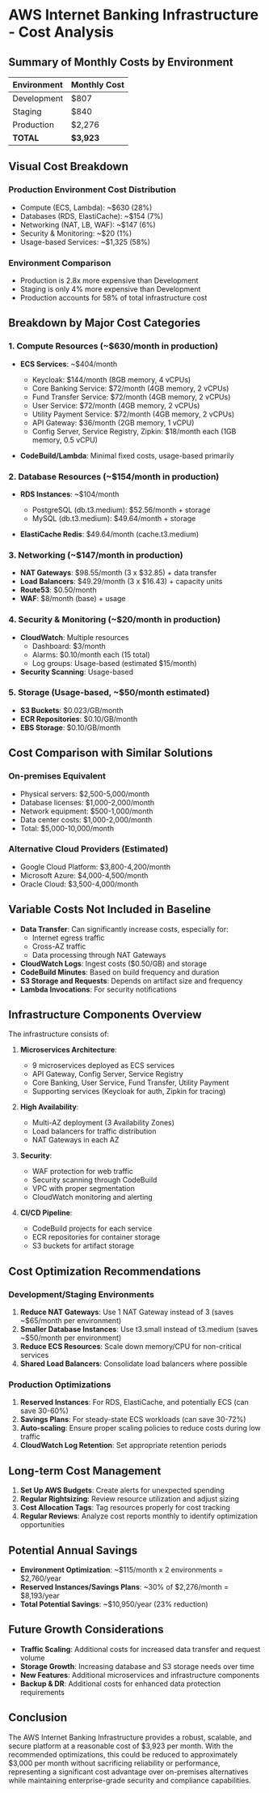 # AWS Internet Banking Infrastructure - Cost Analysis

## Summary of Monthly Costs by Environment

| Environment | Monthly Cost |
|-------------|--------------|
| Development | $807         |
| Staging     | $840         |
| Production  | $2,276       |
| **TOTAL**   | **$3,923**   |

## Visual Cost Breakdown

### Production Environment Cost Distribution
- Compute (ECS, Lambda): ~$630 (28%)
- Databases (RDS, ElastiCache): ~$154 (7%)
- Networking (NAT, LB, WAF): ~$147 (6%)
- Security & Monitoring: ~$20 (1%)
- Usage-based Services: ~$1,325 (58%)

### Environment Comparison
- Production is 2.8x more expensive than Development
- Staging is only 4% more expensive than Development
- Production accounts for 58% of total infrastructure cost

## Breakdown by Major Cost Categories

### 1. Compute Resources (~$630/month in production)
- **ECS Services**: ~$404/month
  - Keycloak: $144/month (8GB memory, 4 vCPUs)
  - Core Banking Service: $72/month (4GB memory, 2 vCPUs)
  - Fund Transfer Service: $72/month (4GB memory, 2 vCPUs)
  - User Service: $72/month (4GB memory, 2 vCPUs)
  - Utility Payment Service: $72/month (4GB memory, 2 vCPUs)
  - API Gateway: $36/month (2GB memory, 1 vCPU)
  - Config Server, Service Registry, Zipkin: $18/month each (1GB memory, 0.5 vCPU)

- **CodeBuild/Lambda**: Minimal fixed costs, usage-based primarily

### 2. Database Resources (~$154/month in production)
- **RDS Instances**: ~$104/month
  - PostgreSQL (db.t3.medium): $52.56/month + storage
  - MySQL (db.t3.medium): $49.64/month + storage
  
- **ElastiCache Redis**: $49.64/month (cache.t3.medium)

### 3. Networking (~$147/month in production)
- **NAT Gateways**: $98.55/month (3 x $32.85) + data transfer
- **Load Balancers**: $49.29/month (3 x $16.43) + capacity units
- **Route53**: $0.50/month
- **WAF**: $8/month (base) + usage

### 4. Security & Monitoring (~$20/month in production)
- **CloudWatch**: Multiple resources
  - Dashboard: $3/month
  - Alarms: $0.10/month each (15 total)
  - Log groups: Usage-based (estimated $15/month)
- **Security Scanning**: Usage-based

### 5. Storage (Usage-based, ~$50/month estimated)
- **S3 Buckets**: $0.023/GB/month
- **ECR Repositories**: $0.10/GB/month
- **EBS Storage**: $0.10/GB/month

## Cost Comparison with Similar Solutions

### On-premises Equivalent
- Physical servers: $2,500-5,000/month
- Database licenses: $1,000-2,000/month
- Network equipment: $500-1,000/month
- Data center costs: $1,000-2,000/month
- Total: $5,000-10,000/month

### Alternative Cloud Providers (Estimated)
- Google Cloud Platform: $3,800-4,200/month
- Microsoft Azure: $4,000-4,500/month
- Oracle Cloud: $3,500-4,000/month

## Variable Costs Not Included in Baseline
- **Data Transfer**: Can significantly increase costs, especially for:
  - Internet egress traffic
  - Cross-AZ traffic
  - Data processing through NAT Gateways
- **CloudWatch Logs**: Ingest costs ($0.50/GB) and storage
- **CodeBuild Minutes**: Based on build frequency and duration
- **S3 Storage and Requests**: Depends on artifact size and frequency
- **Lambda Invocations**: For security notifications

## Infrastructure Components Overview

The infrastructure consists of:

1. **Microservices Architecture**:
   - 9 microservices deployed as ECS services
   - API Gateway, Config Server, Service Registry
   - Core Banking, User Service, Fund Transfer, Utility Payment
   - Supporting services (Keycloak for auth, Zipkin for tracing)

2. **High Availability**:
   - Multi-AZ deployment (3 Availability Zones)
   - Load balancers for traffic distribution
   - NAT Gateways in each AZ

3. **Security**:
   - WAF protection for web traffic
   - Security scanning through CodeBuild
   - VPC with proper segmentation
   - CloudWatch monitoring and alerting

4. **CI/CD Pipeline**:
   - CodeBuild projects for each service
   - ECR repositories for container storage
   - S3 buckets for artifact storage

## Cost Optimization Recommendations

### Development/Staging Environments
1. **Reduce NAT Gateways**: Use 1 NAT Gateway instead of 3 (saves ~$65/month per environment)
2. **Smaller Database Instances**: Use t3.small instead of t3.medium (saves ~$50/month per environment)
3. **Reduce ECS Resources**: Scale down memory/CPU for non-critical services
4. **Shared Load Balancers**: Consolidate load balancers where possible

### Production Optimizations
1. **Reserved Instances**: For RDS, ElastiCache, and potentially ECS (can save 30-60%)
2. **Savings Plans**: For steady-state ECS workloads (can save 30-72%)
3. **Auto-scaling**: Ensure proper scaling policies to reduce costs during low traffic
4. **CloudWatch Log Retention**: Set appropriate retention periods

## Long-term Cost Management
1. **Set Up AWS Budgets**: Create alerts for unexpected spending
2. **Regular Rightsizing**: Review resource utilization and adjust sizing
3. **Cost Allocation Tags**: Tag resources properly for cost tracking
4. **Regular Reviews**: Analyze cost reports monthly to identify optimization opportunities

## Potential Annual Savings
- **Environment Optimization**: ~$115/month x 2 environments = $2,760/year
- **Reserved Instances/Savings Plans**: ~30% of $2,276/month = $8,193/year
- **Total Potential Savings**: ~$10,950/year (23% reduction)

## Future Growth Considerations
- **Traffic Scaling**: Additional costs for increased data transfer and request volume
- **Storage Growth**: Increasing database and S3 storage needs over time
- **New Features**: Additional microservices and infrastructure components
- **Backup & DR**: Additional costs for enhanced data protection requirements

## Conclusion
The AWS Internet Banking Infrastructure provides a robust, scalable, and secure platform at a reasonable cost of $3,923 per month. With the recommended optimizations, this could be reduced to approximately $3,000 per month without sacrificing reliability or performance, representing a significant cost advantage over on-premises alternatives while maintaining enterprise-grade security and compliance capabilities.
